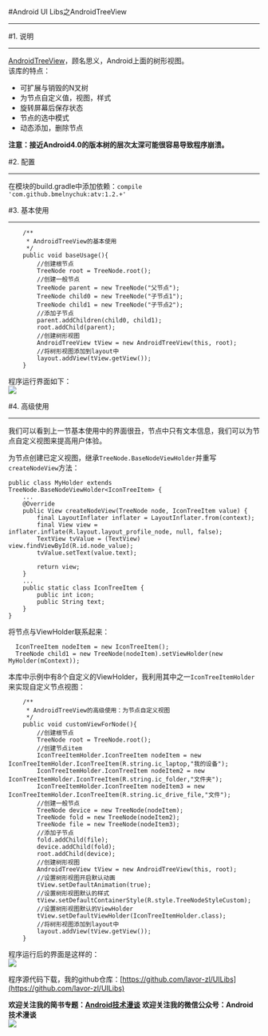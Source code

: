 #Android UI Libs之AndroidTreeView   
***  
#1. 说明  
***  
[AndroidTreeView](https://github.com/bmelnychuk/AndroidTreeView)，顾名思义，Android上面的树形视图。  
该库的特点：  
- 可扩展与销毁的N叉树  
- 为节点自定义值，视图，样式  
- 旋转屏幕后保存状态  
- 节点的选中模式  
- 动态添加，删除节点  

**注意：接近Android4.0的版本树的层次太深可能很容易导致程序崩溃。**  

#2. 配置  
***  
在模块的build.gradle中添加依赖：`compile 'com.github.bmelnychuk:atv:1.2.+'`  

#3. 基本使用  
***  
```  
    /**
     * AndroidTreeView的基本使用
     */
    public void baseUsage(){
        //创建根节点
        TreeNode root = TreeNode.root();
        //创建一般节点
        TreeNode parent = new TreeNode("父节点");
        TreeNode child0 = new TreeNode("子节点1");
        TreeNode child1 = new TreeNode("子节点2");
        //添加子节点
        parent.addChildren(child0, child1);
        root.addChild(parent);
        //创建树形视图
        AndroidTreeView tView = new AndroidTreeView(this, root);
        //将树形视图添加到layout中
        layout.addView(tView.getView());
    }  
``` 

程序运行界面如下：  
![](http://i.imgur.com/EqE6odN.gif)  

#4. 高级使用  
***  
我们可以看到上一节基本使用中的界面很丑，节点中只有文本信息，我们可以为节点自定义视图来提高用户体验。  

为节点创建已定义视图，继承`TreeNode.BaseNodeViewHolder`并重写`createNodeView`方法：  
```
public class MyHolder extends TreeNode.BaseNodeViewHolder<IconTreeItem> {
    ...
    @Override
    public View createNodeView(TreeNode node, IconTreeItem value) {
        final LayoutInflater inflater = LayoutInflater.from(context);
        final View view = inflater.inflate(R.layout.layout_profile_node, null, false);
        TextView tvValue = (TextView) view.findViewById(R.id.node_value);
        tvValue.setText(value.text);

        return view;
    }
    ...
    public static class IconTreeItem {
        public int icon;
        public String text;
    }
}
```  
将节点与ViewHolder联系起来：  
```  
  IconTreeItem nodeItem = new IconTreeItem();
  TreeNode child1 = new TreeNode(nodeItem).setViewHolder(new MyHolder(mContext));  
```  


本库中示例中有8个自定义的ViewHolder，我利用其中之一`IconTreeItemHolder`来实现自定义节点视图：  
```  
    /**
     * AndroidTreeView的高级使用：为节点自定义视图
     */
    public void customViewForNode(){
        //创建根节点
        TreeNode root = TreeNode.root();
        //创建节点item
        IconTreeItemHolder.IconTreeItem nodeItem = new IconTreeItemHolder.IconTreeItem(R.string.ic_laptop,"我的设备");
        IconTreeItemHolder.IconTreeItem nodeItem2 = new IconTreeItemHolder.IconTreeItem(R.string.ic_folder,"文件夹");
        IconTreeItemHolder.IconTreeItem nodeItem3 = new IconTreeItemHolder.IconTreeItem(R.string.ic_drive_file,"文件");
        //创建一般节点
        TreeNode device = new TreeNode(nodeItem);
        TreeNode fold = new TreeNode(nodeItem2);
        TreeNode file = new TreeNode(nodeItem3);
        //添加子节点
        fold.addChild(file);
        device.addChild(fold);
        root.addChild(device);
        //创建树形视图
        AndroidTreeView tView = new AndroidTreeView(this, root);
        //设置树形视图开启默认动画
        tView.setDefaultAnimation(true);
        //设置树形视图默认的样式
        tView.setDefaultContainerStyle(R.style.TreeNodeStyleCustom);
        //设置树形视图默认的ViewHolder
        tView.setDefaultViewHolder(IconTreeItemHolder.class);
        //将树形视图添加到layout中
        layout.addView(tView.getView());
    }  
```  
程序运行后的界面是这样的：  
![](http://i.imgur.com/UEq4UaT.gif)  

程序源代码下载，我的github仓库：[https://github.com/lavor-zl/UILibs](https://github.com/lavor-zl/UILibs) 


**欢迎关注我的简书专题：[Android技术漫谈](http://www.jianshu.com/collection/4833a48d1cb2)** 
**欢迎关注我的微信公众号：Android技术漫谈**  
![](http://i.imgur.com/u75x3BP.jpg)


 
